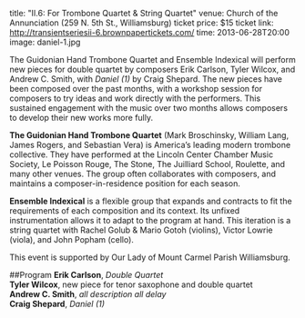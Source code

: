 title: "II.6: For Trombone Quartet & String Quartet"
venue: Church of the Annunciation (259 N. 5th St., Williamsburg)
ticket price: $15
ticket link: http://transientseriesii-6.brownpapertickets.com/
time: 2013-06-28T20:00
image: daniel-1.jpg

The Guidonian Hand Trombone Quartet and Ensemble Indexical will perform new
pieces for double quartet by composers Erik Carlson, Tyler Wilcox, and Andrew
C. Smith, with *Daniel (1)* by Craig Shepard. The new pieces have been composed
over the past months, with a workshop session for composers to try ideas and
work directly with the performers. This sustained engagement with the music
over two months allows composers to develop their new works more fully.

**The Guidonian Hand Trombone Quartet** (Mark Broschinsky, William Lang, James
Rogers, and Sebastian Vera) is America’s leading modern trombone collective.
They have performed at the Lincoln Center Chamber Music Society, Le Poisson
Rouge, The Stone, The Juilliard School, Roulette, and many other venues. The
group often collaborates with composers, and maintains a composer-in-residence
position for each season.

**Ensemble Indexical** is a flexible group that expands and contracts to fit
the requirements of each composition and its context. Its unfixed
instrumentation allows it to adapt to the program at hand. This iteration is a
string quartet with Rachel Golub & Mario Gotoh (violins), Victor Lowrie
(viola), and John Popham (cello).

This event is supported by Our Lady of Mount Carmel Parish Williamsburg.

##Program
**Erik Carlson**, *Double Quartet*  
**Tyler Wilcox**, new piece for tenor saxophone and double quartet  
**Andrew C. Smith**, *all description all delay*  
**Craig Shepard**, *Daniel (1)*